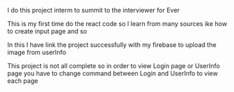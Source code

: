I do this project  interm to summit to the interviewer for Ever

This is my first time do the react code so I learn from many sources ike how to create input page and so

In this I have link the project successfully with my firebase to upload the image from userInfo

This project is not all complete so in order to view Login page or UserInfo page you have to change command between Login and UserInfo to view each page 
